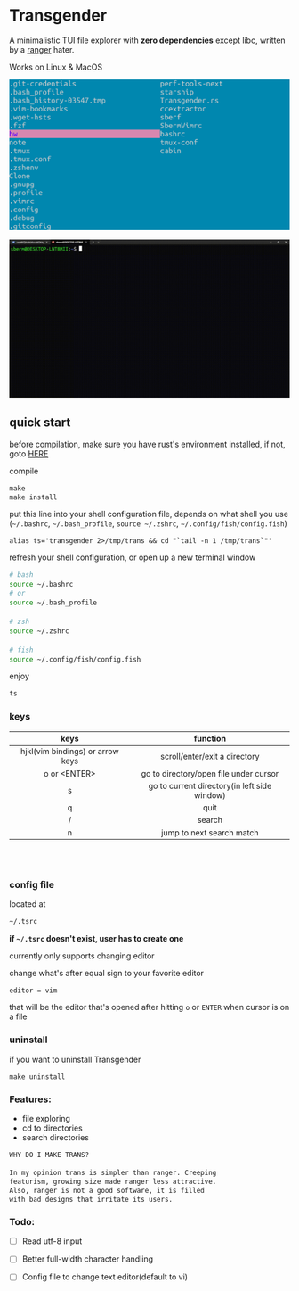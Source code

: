 # Transgender

A minimalistic TUI file explorer with **zero dependencies** except libc, written by a [ranger](https://github.com/ranger/ranger) hater.

Works on Linux & MacOS

![](img/trans-img.png)

![](img/trans.gif)

## quick start

before compilation, make sure you have rust's environment installed, if not, goto [HERE](https://www.rust-lang.org/tools/install)

compile
```
make
make install
```

put this line into your shell configuration file, depends on what shell you use (`~/.bashrc`, `~/.bash_profile`, `source ~/.zshrc`, `~/.config/fish/config.fish`)
```
alias ts='transgender 2>/tmp/trans && cd "`tail -n 1 /tmp/trans`"'
```

refresh your shell configuration, or open up a new terminal window
```bash
# bash
source ~/.bashrc
# or
source ~/.bash_profile

# zsh
source ~/.zshrc

# fish
source ~/.config/fish/config.fish

```

enjoy
```bash
ts
```

### keys

| keys                             | function                                     |
| :---:                            | :---:                                        |
| hjkl(vim bindings) or arrow keys | scroll/enter/exit a directory                |
| o or \<ENTER\>                   | go to directory/open file under cursor       |
| s                                | go to current directory(in left side window) |
| q                                | quit                                         |
| /                                | search                                       |
| n                                | jump to next search match                    |

<br/>
<br/>

### config file
located at
```bash
~/.tsrc
```

**if `~/.tsrc` doesn't exist, user has to create one**

currently only supports changing editor

change what's after equal sign to your favorite editor
```
editor = vim
```

that will be the editor that's opened after hitting `o` or `ENTER` when cursor is on a file

### uninstall

if you want to uninstall Transgender
```
make uninstall
```

### Features:

* file exploring
* cd to directories
* search directories

```
WHY DO I MAKE TRANS?

In my opinion trans is simpler than ranger. Creeping
featurism, growing size made ranger less attractive. 
Also, ranger is not a good software, it is filled
with bad designs that irritate its users.
```

### Todo:
- [ ] Read utf-8 input

- [ ] Better full-width character handling

- [ ] Config file to change text editor(default to vi)
